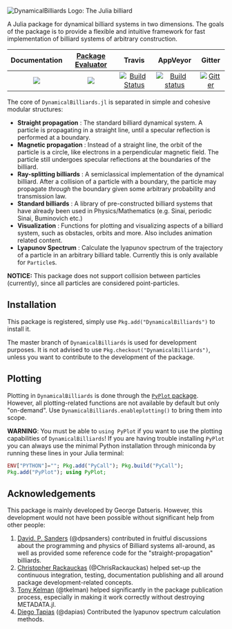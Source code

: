 ![DynamicalBilliards Logo: The Julia billiard](http://i.imgur.com/NKgzYrt.gif)

A Julia package for dynamical billiard systems in two dimensions.
The goals of the package is to provide a flexible and intuitive framework for fast implementation of billiard systems of arbitrary construction.

| **Documentation**   | [**Package Evaluator**](http://pkg.julialang.org/?pkg=DynamicalBilliards#DynamicalBilliards) | **Travis**     | **AppVeyor** | **Gitter** |
|:--------:|:-------------------:|:-----------------------:|:-----:|:-----:|
|[![](https://img.shields.io/badge/docs-latest-blue.svg)](https://Datseris.github.io/DynamicalBilliards.jl/latest)|[![](http://pkg.julialang.org/badges/DynamicalBilliards_0.6.svg)](http://pkg.julialang.org/?pkg=DynamicalBilliards) | [![Build Status](https://travis-ci.org/Datseris/DynamicalBilliards.jl.svg?branch=master)](https://travis-ci.org/Datseris/DynamicalBilliards.jl) | [![Build status](https://ci.appveyor.com/api/projects/status/r087ojfuh2rtrxtm?svg=true)](https://ci.appveyor.com/project/Datseris/dynamicalbilliards-jl) | [![Gitter](https://img.shields.io/gitter/room/nwjs/nw.js.svg)](https://gitter.im/JuliaDynamics/Lobby)


The core of `DynamicalBilliards.jl` is separated in simple and cohesive modular structures:

* **Straight propagation** : The standard billiard dynamical system. A particle is propagating in a straight line, until a specular reflection is performed at a boundary.
* **Magnetic propagation** : Instead of a straight line, the orbit of the particle is a circle, like electrons in a perpendicular magnetic field. The particle still undergoes specular reflections at the boundaries of the billiard.
* **Ray-splitting billiards** : A semiclassical implementation of the dynamical billiard. After a collision of a particle with a boundary, the particle may propagate *through* the boundary given some arbitrary probability and transmission law.
* **Standard billiards** : A library of pre-constructed billiard systems that have already been used in Physics/Mathematics (e.g. Sinai, periodic Sinai, Buminovich etc.)
* **Visualization** : Functions for plotting and visualizing aspects of a billiard system, such as obstacles, orbits and more. Also includes animation related content.
* **Lyapunov Spectrum** : Calculate the lyapunov spectrum of the trajectory of a particle in an arbitrary billiard table. Currently this is only available for `Particle`s.

**NOTICE:** This package does not support collision between particles (currently), since
all particles are considered point-particles.

## Installation
This package is registered, simply use `Pkg.add("DynamicalBilliards")` to install it.

The master branch of `DynamicalBilliards` is used for development purposes. It is not advised to use `Pkg.checkout("DynamicalBilliards")`, unless you want to contribute to the development of the package.

## Plotting
Plotting in `DynamicalBilliards` is done through the [`PyPlot` package]("https://github.com/JuliaPy/PyPlot.jl"). However, all plotting-related functions are not available by default but only "on-demand". Use `DynamicalBilliards.enableplotting()` to bring them into scope.

**WARNING**: You must be able to `using PyPlot` if you want to use the plotting capabilities of `DynamicalBilliards`! If you are having trouble installing `PyPlot` you can always use the minimal Python installation through miniconda by running these lines in your Julia terminal:

```julia
ENV["PYTHON"]=""; Pkg.add("PyCall"); Pkg.build("PyCall");
Pkg.add("PyPlot"); using PyPlot;
```

## Acknowledgements
This package is mainly developed by George Datseris. However, this development would not have been possible without significant help from other people:

1. [David. P. Sanders](https://github.com/dpsanders) (@dpsanders) contributed in fruitful discussions about the programming and physics of Billiard systems all-around, as well as provided some reference code for the "straight-propagation" billiards.
2. [Christopher Rackauckas](https://github.com/ChrisRackauckas) (@ChrisRackauckas) helped set-up the continuous integration, testing, documentation publishing and all around package development-related concepts.
3. [Tony Kelman](https://github.com/tkelman) (@tkelman) helped significantly in the package publication process, especially in making it work correctly without destroying METADATA.jl.
4. [Diego Tapias](https://github.com/dapias) (@dapias) Contributed the lyapunov spectrum calculation methods.
